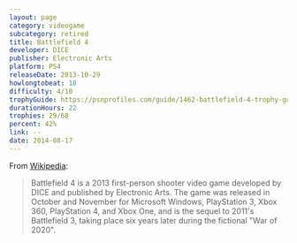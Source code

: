 ```yaml
---
layout: page
category: videogame
subcategory: retired
title: Battlefield 4
developer: DICE
publisher: Electronic Arts
platform: PS4
releaseDate: 2013-10-29
howlongtobeat: 18
difficulty: 4/10
trophyGuide: https://psnprofiles.com/guide/1462-battlefield-4-trophy-guide
durationHours: 22
trophies: 29/68
percent: 42%
link: --
date: 2014-08-17
---
```


From [Wikipedia](https://en.wikipedia.org/wiki/Battlefield_4):

> Battlefield 4 is a 2013 first-person shooter video game developed by DICE and published by Electronic Arts. The game was released in October and November for Microsoft Windows, PlayStation 3, Xbox 360, PlayStation 4, and Xbox One, and is the sequel to 2011's Battlefield 3, taking place six years later during the fictional "War of 2020".
